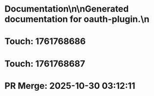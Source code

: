 # Documentation\n\nGenerated documentation for oauth-plugin.\n

# Touch: 1761768686

# Touch: 1761768687

# PR Merge: 2025-10-30 03:12:11
